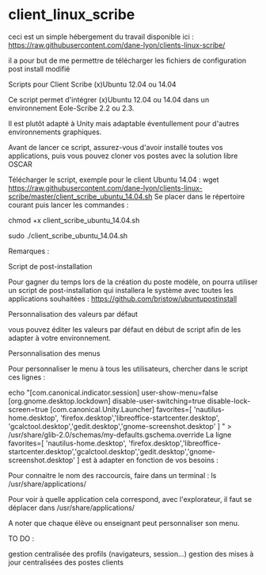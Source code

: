 client_linux_scribe
===================

ceci est un simple hébergement du travail disponible ici : https://raw.githubusercontent.com/dane-lyon/clients-linux-scribe/

il a pour but de me permettre de télécharger les fichiers de configuration post install modifié

Scripts pour Client Scribe (x)Ubuntu 12.04 ou 14.04

Ce script permet d'intégrer (x)Ubuntu 12.04 ou 14.04 dans un environnement Eole-Scribe 2.2 ou 2.3.

Il est plutôt adapté à Unity mais adaptable éventullement pour d'autres environnements graphiques.

Avant de lancer ce script, assurez-vous d'avoir installé toutes vos applications, puis vous pouvez cloner vos postes avec la solution libre OSCAR

Télécharger le script, exemple pour le client Ubuntu 14.04 : wget https://raw.githubusercontent.com/dane-lyon/clients-linux-scribe/master/client_scribe_ubuntu_14.04.sh
Se placer dans le répertoire courant puis lancer les commandes :

chmod +x client_scribe_ubuntu_14.04.sh

sudo ./client_scribe_ubuntu_14.04.sh

Remarques :

Script de post-installation

Pour gagner du temps lors de la création du poste modèle, on pourra utiliser un script de post-installation qui installera le système avec toutes les applications souhaitées : https://github.com/bristow/ubuntupostinstall

Personnalisation des valeurs par défaut

vous pouvez éditer les valeurs par défaut en début de script afin de les adapter à votre environnement.

Personnalisation des menus

Pour personnaliser le menu à tous les utilisateurs, chercher dans le script ces lignes :

echo "[com.canonical.indicator.session]
user-show-menu=false
[org.gnome.desktop.lockdown]
disable-user-switching=true
disable-lock-screen=true
[com.canonical.Unity.Launcher]
favorites=[ 'nautilus-home.desktop', 'firefox.desktop','libreoffice-startcenter.desktop', 'gcalctool.desktop','gedit.desktop','gnome-screenshot.desktop' ]
" > /usr/share/glib-2.0/schemas/my-defaults.gschema.override
La ligne favorites=[ 'nautilus-home.desktop', 'firefox.desktop','libreoffice-startcenter.desktop','gcalctool.desktop','gedit.desktop','gnome-screenshot.desktop' ] est à adapter en fonction de vos besoins :

Pour connaitre le nom des raccourcis, faire dans un terminal : ls /usr/share/applications/

Pour voir à quelle application cela correspond, avec l'explorateur, il faut se déplacer dans /usr/share/applications/

A noter que chaque élève ou enseignant peut personnaliser son menu.

TO DO :

gestion centralisée des profils (navigateurs, session...)
gestion des mises à jour centralisées des postes clients
